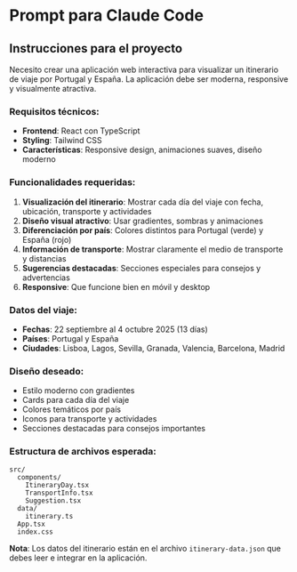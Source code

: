 # Prompt para Claude Code

## Instrucciones para el proyecto

Necesito crear una aplicación web interactiva para visualizar un itinerario de viaje por Portugal y España. La aplicación debe ser moderna, responsive y visualmente atractiva.

### Requisitos técnicos:
- **Frontend**: React con TypeScript
- **Styling**: Tailwind CSS
- **Características**: Responsive design, animaciones suaves, diseño moderno

### Funcionalidades requeridas:
1. **Visualización del itinerario**: Mostrar cada día del viaje con fecha, ubicación, transporte y actividades
2. **Diseño visual atractivo**: Usar gradientes, sombras y animaciones
3. **Diferenciación por país**: Colores distintos para Portugal (verde) y España (rojo)
4. **Información de transporte**: Mostrar claramente el medio de transporte y distancias
5. **Sugerencias destacadas**: Secciones especiales para consejos y advertencias
6. **Responsive**: Que funcione bien en móvil y desktop

### Datos del viaje:
- **Fechas**: 22 septiembre al 4 octubre 2025 (13 días)
- **Países**: Portugal y España
- **Ciudades**: Lisboa, Lagos, Sevilla, Granada, Valencia, Barcelona, Madrid

### Diseño deseado:
- Estilo moderno con gradientes
- Cards para cada día del viaje
- Colores temáticos por país
- Iconos para transporte y actividades
- Secciones destacadas para consejos importantes

### Estructura de archivos esperada:
```
src/
  components/
    ItineraryDay.tsx
    TransportInfo.tsx
    Suggestion.tsx
  data/
    itinerary.ts
  App.tsx
  index.css
```

**Nota**: Los datos del itinerario están en el archivo `itinerary-data.json` que debes leer e integrar en la aplicación.
